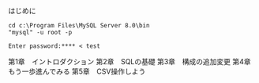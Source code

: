 はじめに


```console
cd c:\Program Files\MySQL Server 8.0\bin
"mysql" -u root -p

Enter password:**** < test
```

第1章　イントロダクション
第2章　SQLの基礎
第3章　構成の追加変更
第4章　もう一歩進んでみる
第5章　CSV操作しよう
